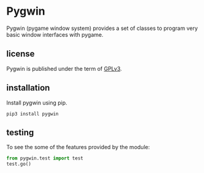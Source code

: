 #  Pygwin

Pygwin (pygame window system) provides a set of classes to program
very basic window interfaces with pygame.

## license

Pygwin is published under the term of
[GPLv3](https://www.gnu.org/licenses/gpl-3.0.txt).

## installation

Install pygwin using pip.

```
pip3 install pygwin
```

## testing

To see the some of the features provided by the module:

```python
from pygwin.test import test
test.go()
```
